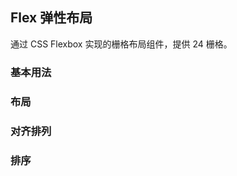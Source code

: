 ## Flex 弹性布局

通过 CSS Flexbox 实现的栅格布局组件，提供 24 栅格。

### 基本用法

<code src="./demo/FlexDefault.tsx" ></code>

### 布局

<code src="./demo/FlexJustify.tsx" ></code>

### 对齐排列

<code src="./demo/FlexAlign.tsx" ></code>

### 排序

<code src="./demo/FlexOrder.tsx" ></code>

<API></API>
